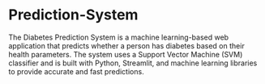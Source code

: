 # Prediction-System
The Diabetes Prediction System is a machine learning-based web application that predicts whether a person has diabetes based on their health parameters. The system uses a Support Vector Machine (SVM) classifier and is built with Python, Streamlit, and machine learning libraries to provide accurate and fast predictions.
